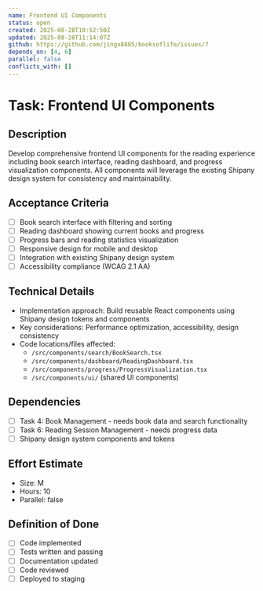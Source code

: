 ```yaml
---
name: Frontend UI Components
status: open
created: 2025-08-28T10:52:50Z
updated: 2025-08-28T11:14:07Z
github: https://github.com/jingx8885/booksoflife/issues/7
depends_on: [4, 6]
parallel: false
conflicts_with: []
---
```


# Task: Frontend UI Components

## Description
Develop comprehensive frontend UI components for the reading experience including book search interface, reading dashboard, and progress visualization components. All components will leverage the existing Shipany design system for consistency and maintainability.

## Acceptance Criteria
- [ ] Book search interface with filtering and sorting
- [ ] Reading dashboard showing current books and progress
- [ ] Progress bars and reading statistics visualization
- [ ] Responsive design for mobile and desktop
- [ ] Integration with existing Shipany design system
- [ ] Accessibility compliance (WCAG 2.1 AA)

## Technical Details
- Implementation approach: Build reusable React components using Shipany design tokens and components
- Key considerations: Performance optimization, accessibility, design consistency
- Code locations/files affected:
  - `/src/components/search/BookSearch.tsx`
  - `/src/components/dashboard/ReadingDashboard.tsx`
  - `/src/components/progress/ProgressVisualization.tsx`
  - `/src/components/ui/` (shared UI components)

## Dependencies
- [ ] Task 4: Book Management - needs book data and search functionality
- [ ] Task 6: Reading Session Management - needs progress data
- [ ] Shipany design system components and tokens

## Effort Estimate
- Size: M
- Hours: 10
- Parallel: false

## Definition of Done
- [ ] Code implemented
- [ ] Tests written and passing
- [ ] Documentation updated
- [ ] Code reviewed
- [ ] Deployed to staging

